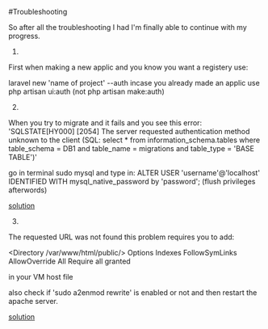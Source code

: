 #Troubleshooting

So after all the troubleshooting I had I'm finally able to continue with my progress.

1)
First when making a new applic and you know you want a registery use:

laravel new 'name of project' --auth incase you already made an applic
use php artisan ui:auth (not php artisan make:auth)

2) 
When you try to migrate and it fails and you see this error: 'SQLSTATE[HY000] [2054] The server requested authentication method unknown to the client (SQL: select * from information_schema.tables where table_schema = DB1 and table_name = migrations and table_type = 'BASE TABLE')'

go in terminal sudo mysql and type in: ALTER USER 'username'@'localhost' IDENTIFIED WITH mysql_native_password by 'password';
(flush privileges afterwords)

[solution](https://github.com/laradock/laradock/issues/1668)


3)
The requested URL was not found
this problem requires you to add: 

<Directory /var/www/html/public/>
    Options Indexes FollowSymLinks
    AllowOverride All
    Require all granted
</Directory>

in your VM host file

also check if 'sudo a2enmod rewrite' is enabled or not
and then restart the apache server.

[solution](https://stackoverflow.com/questions/28242495/laravel-the-requested-url-was-not-found-on-this-server)
